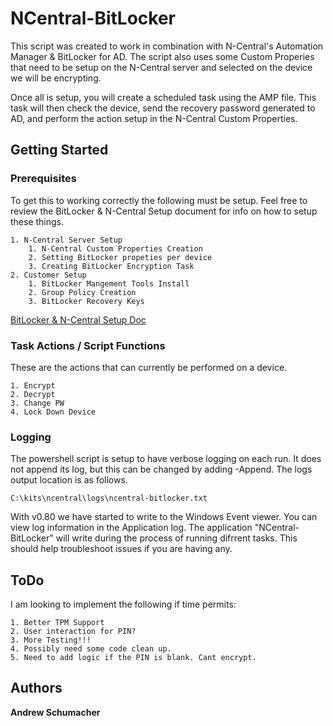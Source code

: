 # NCentral-BitLocker

This script was created to work in combination with N-Central's Automation Manager & BitLocker for AD. The script also uses some Custom Properies that need to be setup on the N-Central server and selected on the device we will be encrypting. 

Once all is setup, you will create a scheduled task using the AMP file. This task will then check the device, send the recovery password generated to AD, and perform the action setup in the N-Central Custom Properties.

## Getting Started

### Prerequisites

To get this to working correctly the following must be setup. Feel free to review the BitLocker & N-Central Setup document for info on how to setup these things.

```
1. N-Central Server Setup
    1. N-Central Custom Properties Creation
    2. Setting BitLocker propeties per device
    3. Creating BitLocker Encryption Task
2. Customer Setup
    1. BitLocker Mangement Tools Install
    2. Group Policy Creation
    3. BitLocker Recovery Keys
```
[BitLocker & N-Central Setup Doc](https://github.com/Schu-/NCentral-BitLocker/tree/main/docs/)

### Task Actions / Script Functions

These are the actions that can currently be performed on a device.

```
1. Encrypt
2. Decrypt
3. Change PW
4. Lock Down Device
```


### Logging

The powershell script is setup to have verbose logging on each run. It does not append its log, but this can be changed by adding -Append. The logs output location is as follows.

```
C:\kits\ncentral\logs\ncentral-bitlocker.txt
```

With v0.80 we have started to write to the Windows Event viewer. You can view log information in the Application log. The application "NCentral-BitLocker" will write during the process of running difrrent tasks. This should help troubleshoot issues if you are having any.

## ToDo

I am looking to implement the following if time permits:

```
1. Better TPM Support
2. User interaction for PIN?
3. More Testing!!!
4. Possibly need some code clean up.
5. Need to add logic if the PIN is blank. Cant encrypt.
```


## Authors

**Andrew Schumacher**
